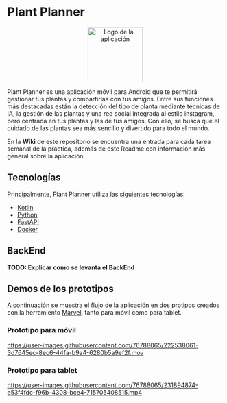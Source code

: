 # Plant Planner

<p align="center">
  <img src="https://github.com/anton-gendra/plant-planner/assets/78569753/18fe0fa8-d716-433a-bed1-34d29fe6246f" alt="Logo de la aplicación" width="128" height="128">
</p>

Plant Planner es una aplicación móvil para Android que te permitirá gestionar tus plantas y compartirlas con tus amigos. Entre sus funciones más destacadas están la detección del tipo de planta mediante técnicas de IA, la gestión de las plantas y una red social integrada al estilo instagram, pero centrada en tus plantas y las de tus amigos. Con ello, se busca que el cuidado de las plantas sea más sencillo y divertido para todo el mundo.

En la **Wiki** de este repositorio se encuentra una entrada para cada tarea semanal de la práctica, además de este Readme con información más general sobre la aplicación.

## Tecnologías

Principalmente, Plant Planner utiliza las siguientes tecnologías:

* [Kotlin](https://kotlinlang.org/)
* [Python](https://www.python.org/downloads/)
* [FastAPI](https://fastapi.tiangolo.com/)
* [Docker](https://www.docker.com/)

## BackEnd

**TODO: Explicar como se levanta el BackEnd**

## Demos de los prototipos

A continuación se muestra el flujo de la aplicación en dos protipos creados con la herramiento [Marvel](https://marvelapp.com/), tanto para móvil como para tablet.

### Prototipo para móvil

https://user-images.githubusercontent.com/76788065/222538061-3d7645ec-8ec6-44fa-b9a4-6280b5a9ef2f.mov

### Prototipo para tablet

https://user-images.githubusercontent.com/76788065/231894874-e53f4fdc-f96b-4308-bce4-715705408515.mp4



